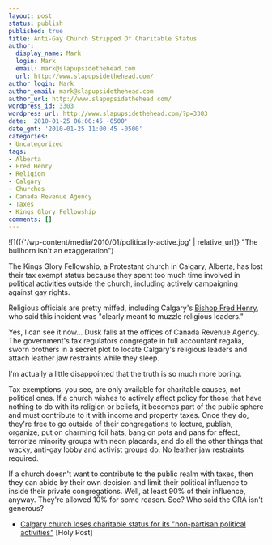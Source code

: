 ```yaml
---
layout: post
status: publish
published: true
title: Anti-Gay Church Stripped Of Charitable Status
author:
  display_name: Mark
  login: Mark
  email: mark@slapupsidethehead.com
  url: http://www.slapupsidethehead.com/
author_login: Mark
author_email: mark@slapupsidethehead.com
author_url: http://www.slapupsidethehead.com/
wordpress_id: 3303
wordpress_url: http://www.slapupsidethehead.com/?p=3303
date: '2010-01-25 06:00:45 -0500'
date_gmt: '2010-01-25 11:00:45 -0500'
categories:
- Uncategorized
tags:
- Alberta
- Fred Henry
- Religion
- Calgary
- Churches
- Canada Revenue Agency
- Taxes
- Kings Glory Fellowship
comments: []
---
```

![]({{'/wp-content/media/2010/01/politically-active.jpg' | relative_url}} "The bullhorn isn't an exaggeration")

The Kings Glory Fellowship, a Protestant church in Calgary, Alberta, has lost their tax exempt status because they spent too much time involved in political activities outside the church, including actively campaigning against gay rights.

Religious officials are pretty miffed, including Calgary's [Bishop Fred Henry](http://www.slapupsidethehead.com/2006/09/fred-henry-off-the-deep-end/ "Actively non-compassionate"), who said this incident was "clearly meant to muzzle religious leaders."

Yes, I can see it now... Dusk falls at the offices of Canada Revenue Agency. The government's tax regulators congregate in full accountant regalia, sworn brothers in a secret plot to locate Calgary's religious leaders and attach leather jaw restraints while they sleep.

I'm actually a little disappointed that the truth is so much more boring.

Tax exemptions, you see, are only available for charitable causes, not political ones. If a church wishes to actively affect policy for those that have nothing to do with its religion or beliefs, it becomes part of the public sphere and must contribute to it with income and property taxes. Once they do, they're free to go outside of their congregations to lecture, publish, organize, put on charming foil hats, bang on pots and pans for effect, terrorize minority groups with neon placards, and do all the other things that wacky, anti-gay lobby and activist groups do. No leather jaw restraints required.

If a church doesn't want to contribute to the public realm with taxes, then they can abide by their own decision and limit their political influence to inside their private congregations. Well, at least 90% of their influence, anyway. They're allowed 10% for some reason. See? Who said the CRA isn't generous?

- [Calgary church loses charitable status for its "non-partisan political activities"](http://network.nationalpost.com/np/blogs/holy-post/archive/2010/01/22/calgary-church-loses-charitable-status-for-its-quot-non-partisan-political-activities-quot.aspx) [Holy Post]

